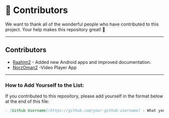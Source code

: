 # 📝 Contributors

We want to thank all of the wonderful people who have contributed to this project. Your help makes this repository great! 🙌

---

## Contributors

- [Raahim2](https://github.com/Raahim2) - Added new Android apps and improved documentation.
- [NorzOman2](https://github.com/NorzOman2) -Video Player App




---

### How to Add Yourself to the List:
If you contributed to this repository, please add yourself in the format below at the end of this file:
```markdown
- [Github Username](https://github.com/your-github-username) - What you contributed.
